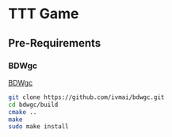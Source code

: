 # TTT Game

## Pre-Requirements
### BDWgc
[BDWgc](https://github.com/ivmai/bdwgc.git)
```bash
git clone https://github.com/ivmai/bdwgc.git
cd bdwgc/build
cmake ..
make
sudo make install
```